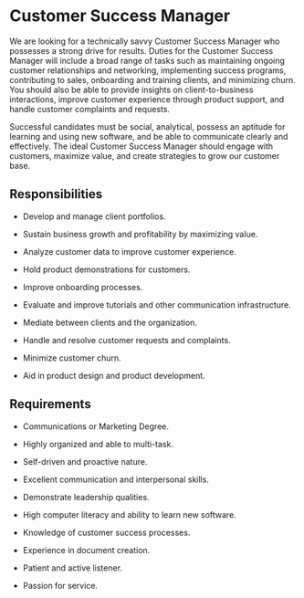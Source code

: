 # Customer Success Manager

We are looking for a technically savvy Customer Success Manager who possesses a strong drive for results.
Duties for the Customer Success Manager will include a broad range of tasks such as maintaining ongoing customer relationships and networking, implementing success programs, contributing to sales, onboarding and training clients, and minimizing churn. You should also be able to provide insights on client-to-business interactions, improve customer experience through product support, and handle customer complaints and requests.

Successful candidates must be social, analytical, possess an aptitude for learning and using new software, and be able to communicate clearly and effectively. The ideal Customer Success Manager should engage with customers, maximize value, and create strategies to grow our customer base.

## Responsibilities

* Develop and manage client portfolios.

* Sustain business growth and profitability by maximizing value.

* Analyze customer data to improve customer experience.

* Hold product demonstrations for customers.

* Improve onboarding processes.

* Evaluate and improve tutorials and other communication infrastructure.

* Mediate between clients and the organization.

* Handle and resolve customer requests and complaints.

* Minimize customer churn.

* Aid in product design and product development.

## Requirements

* Communications or Marketing Degree.

* Highly organized and able to multi-task.

* Self-driven and proactive nature.

* Excellent communication and interpersonal skills.

* Demonstrate leadership qualities.

* High computer literacy and ability to learn new software.

* Knowledge of customer success processes.

* Experience in document creation.

* Patient and active listener.

* Passion for service.

